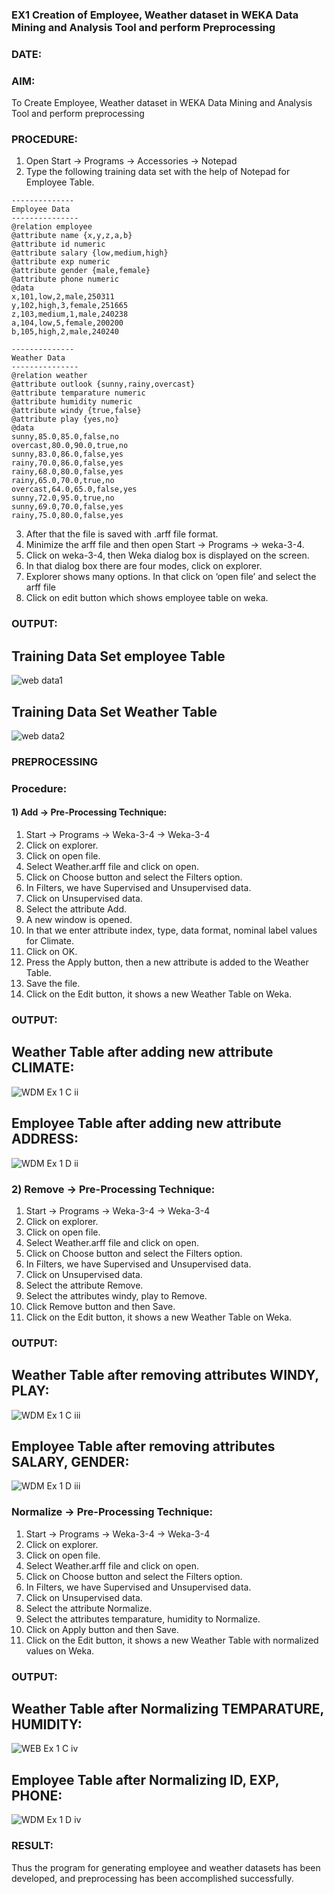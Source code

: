 ### EX1 Creation of Employee, Weather dataset in WEKA Data Mining and Analysis Tool and perform Preprocessing
### DATE: 
### AIM: 
  To Create Employee, Weather dataset in WEKA Data Mining and Analysis Tool and perform preprocessing
### PROCEDURE: 
1) Open Start -> Programs -> Accessories -> Notepad
2) Type the following training data set with the help of Notepad for Employee Table.

```
--------------
Employee Data
---------------
@relation employee
@attribute name {x,y,z,a,b}
@attribute id numeric
@attribute salary {low,medium,high}
@attribute exp numeric
@attribute gender {male,female}
@attribute phone numeric
@data
x,101,low,2,male,250311
y,102,high,3,female,251665
z,103,medium,1,male,240238
a,104,low,5,female,200200
b,105,high,2,male,240240

--------------
Weather Data
---------------
@relation weather
@attribute outlook {sunny,rainy,overcast}
@attribute temparature numeric
@attribute humidity numeric
@attribute windy {true,false}
@attribute play {yes,no}
@data
sunny,85.0,85.0,false,no
overcast,80.0,90.0,true,no
sunny,83.0,86.0,false,yes
rainy,70.0,86.0,false,yes
rainy,68.0,80.0,false,yes
rainy,65.0,70.0,true,no
overcast,64.0,65.0,false,yes
sunny,72.0,95.0,true,no
sunny,69.0,70.0,false,yes
rainy,75.0,80.0,false,yes
```
3) After that the file is saved with .arff file format.
4) Minimize the arff file and then open Start -> Programs -> weka-3-4.
5) Click on weka-3-4, then Weka dialog box is displayed on the screen.
6) In that dialog box there are four modes, click on explorer.
7) Explorer shows many options. In that click on ‘open file’ and select the arff file
8) Click on edit button which shows employee table on weka.

### OUTPUT:
## Training Data Set employee Table
![web data1](https://github.com/user-attachments/assets/b36da19e-1330-47b9-a602-2020fc809fb9)
## Training Data Set Weather Table
![web data2](https://github.com/user-attachments/assets/3f92325f-4fe3-4296-a65a-2b8b9ebf2088)

### PREPROCESSING
### Procedure:
#### 1) Add -> Pre-Processing Technique:
1) Start -> Programs -> Weka-3-4 -> Weka-3-4
2) Click on explorer.
3) Click on open file.
4) Select Weather.arff file and click on open.
5) Click on Choose button and select the Filters option.
6) In Filters, we have Supervised and Unsupervised data.
7) Click on Unsupervised data.
8) Select the attribute Add.
9) A new window is opened.
10) In that we enter attribute index, type, data format, nominal label values for Climate.
11) Click on OK.
12) Press the Apply button, then a new attribute is added to the Weather Table.
13) Save the file.
14) Click on the Edit button, it shows a new Weather Table on Weka.

### OUTPUT:
## Weather Table after adding new attribute CLIMATE:
![WDM Ex 1 C ii](https://github.com/user-attachments/assets/4941c6aa-3011-40aa-ace3-3aae4de90c06)
## Employee Table after adding new attribute ADDRESS:
![WDM Ex 1 D ii](https://github.com/user-attachments/assets/9cdb72da-4a43-493d-b70a-d71eb821e7c8)

### 2) Remove -> Pre-Processing Technique:

1) Start -> Programs -> Weka-3-4 -> Weka-3-4
2) Click on explorer.
3) Click on open file.
4) Select Weather.arff file and click on open.
5) Click on Choose button and select the Filters option.
6) In Filters, we have Supervised and Unsupervised data.
7) Click on Unsupervised data.
8) Select the attribute Remove.
9) Select the attributes windy, play to Remove.
10) Click Remove button and then Save.
11) Click on the Edit button, it shows a new Weather Table on Weka.

### OUTPUT:
## Weather Table after removing attributes WINDY, PLAY:
![WDM Ex 1 C iii](https://github.com/user-attachments/assets/212d5f89-3f8b-4efc-be14-cb0d37fb7652)
## Employee Table after removing attributes SALARY, GENDER:
![WDM Ex 1 D iii](https://github.com/user-attachments/assets/c94d9eef-396e-4643-b44e-14a39bd17a89)

### Normalize -> Pre-Processing Technique:

1) Start -> Programs -> Weka-3-4 -> Weka-3-4
2) Click on explorer.
3) Click on open file.
4) Select Weather.arff file and click on open.
5) Click on Choose button and select the Filters option.
6) In Filters, we have Supervised and Unsupervised data.
7) Click on Unsupervised data.
8) Select the attribute Normalize.
9) Select the attributes temparature, humidity to Normalize.
10) Click on Apply button and then Save.
11) Click on the Edit button, it shows a new Weather Table with normalized values on Weka.

### OUTPUT:
## Weather Table after Normalizing TEMPARATURE, HUMIDITY:
![WEB Ex 1 C iv](https://github.com/user-attachments/assets/8ca1f92a-2cea-48c6-94b5-ae306e06ae25)
## Employee Table after Normalizing ID, EXP, PHONE:
![WDM Ex 1 D iv](https://github.com/user-attachments/assets/33c0b3f5-7461-4a43-9559-1fbf56e14a9f)

### RESULT: 
  Thus the program for generating employee and weather datasets has been developed, and preprocessing has been accomplished successfully.
